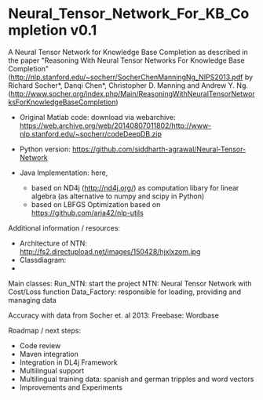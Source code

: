 # Neural_Tensor_Network_For_KB_Completion v0.1
A Neural Tensor Network for Knowledge Base Completion as described in the paper "Reasoning With Neural Tensor Networks For Knowledge Base Completion" (http://nlp.stanford.edu/~socherr/SocherChenManningNg_NIPS2013.pdf by Richard Socher*, Danqi Chen*, Christopher D. Manning and Andrew Y. Ng. 
(http://www.socher.org/index.php/Main/ReasoningWithNeuralTensorNetworksForKnowledgeBaseCompletion)

- Original Matlab code: download via webarchive: https://web.archive.org/web/20140807011802/http://www-nlp.stanford.edu/~socherr/codeDeepDB.zip
- Python version: https://github.com/siddharth-agrawal/Neural-Tensor-Network

- Java Implementation: here,
  - based on ND4j (http://nd4j.org/) as computation libary for linear algebra (as alternative to numpy and scipy in Python)
  - based on LBFGS Optimization based on https://github.com/aria42/nlp-utils

Additional information / resources:
- Architecture of NTN: http://fs2.directupload.net/images/150428/hjxlxzom.jpg
- Classdiagram:
- 
Main classes:
Run_NTN: start the project
NTN: Neural Tensor Network with Cost/Loss function
Data_Factory: responsible for loading, providing and managing data

Accuracy with data from Socher et. al 2013: Freebase: Wordbase

Roadmap / next steps:
- Code review
- Maven integration
- Integration in DL4j Framework
- Multilingual support
 - Multilingual training data: spanish and german tripples and word vectors
- Improvements and Experiments
